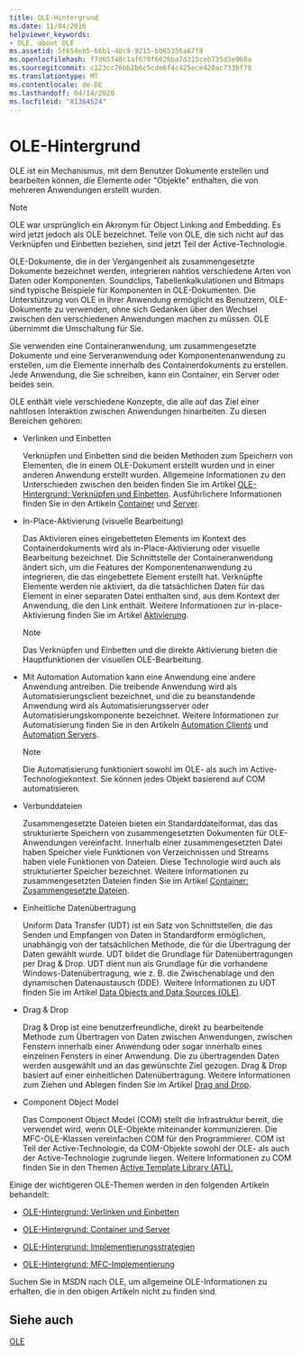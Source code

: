 ```yaml
---
title: OLE-Hintergrund
ms.date: 11/04/2016
helpviewer_keywords:
- OLE, about OLE
ms.assetid: 5f654eb5-66b1-40c9-9215-bb85356a67f8
ms.openlocfilehash: f7d65f48c1af678f6626ba7d315ceb735d3e960a
ms.sourcegitcommit: c123cc76bb2b6c5cde6f4c425ece420ac733bf70
ms.translationtype: MT
ms.contentlocale: de-DE
ms.lasthandoff: 04/14/2020
ms.locfileid: "81364524"
---
```

# <a name="ole-background"></a>OLE-Hintergrund

OLE ist ein Mechanismus, mit dem Benutzer Dokumente erstellen und bearbeiten können, die Elemente oder "Objekte" enthalten, die von mehreren Anwendungen erstellt wurden.

> [!NOTE]
> OLE war ursprünglich ein Akronym für Object Linking and Embedding. Es wird jetzt jedoch als OLE bezeichnet. Teile von OLE, die sich nicht auf das Verknüpfen und Einbetten beziehen, sind jetzt Teil der Active-Technologie.

OLE-Dokumente, die in der Vergangenheit als zusammengesetzte Dokumente bezeichnet werden, integrieren nahtlos verschiedene Arten von Daten oder Komponenten. Soundclips, Tabellenkalkulationen und Bitmaps sind typische Beispiele für Komponenten in OLE-Dokumenten. Die Unterstützung von OLE in Ihrer Anwendung ermöglicht es Benutzern, OLE-Dokumente zu verwenden, ohne sich Gedanken über den Wechsel zwischen den verschiedenen Anwendungen machen zu müssen. OLE übernimmt die Umschaltung für Sie.

Sie verwenden eine Containeranwendung, um zusammengesetzte Dokumente und eine Serveranwendung oder Komponentenanwendung zu erstellen, um die Elemente innerhalb des Containerdokuments zu erstellen. Jede Anwendung, die Sie schreiben, kann ein Container, ein Server oder beides sein.

OLE enthält viele verschiedene Konzepte, die alle auf das Ziel einer nahtlosen Interaktion zwischen Anwendungen hinarbeiten. Zu diesen Bereichen gehören:

- Verlinken und Einbetten

   Verknüpfen und Einbetten sind die beiden Methoden zum Speichern von Elementen, die in einem OLE-Dokument erstellt wurden und in einer anderen Anwendung erstellt wurden. Allgemeine Informationen zu den Unterschieden zwischen den beiden finden Sie im Artikel [OLE-Hintergrund: Verknüpfen und Einbetten](../mfc/ole-background-linking-and-embedding.md). Ausführlichere Informationen finden Sie in den Artikeln [Container](../mfc/containers.md) und [Server](../mfc/servers.md).

- In-Place-Aktivierung (visuelle Bearbeitung)

   Das Aktivieren eines eingebetteten Elements im Kontext des Containerdokuments wird als in-Place-Aktivierung oder visuelle Bearbeitung bezeichnet. Die Schnittstelle der Containeranwendung ändert sich, um die Features der Komponentenanwendung zu integrieren, die das eingebettete Element erstellt hat. Verknüpfte Elemente werden nie aktiviert, da die tatsächlichen Daten für das Element in einer separaten Datei enthalten sind, aus dem Kontext der Anwendung, die den Link enthält. Weitere Informationen zur in-place-Aktivierung finden Sie im Artikel [Aktivierung](../mfc/activation-cpp.md).

   > [!NOTE]
   > Das Verknüpfen und Einbetten und die direkte Aktivierung bieten die Hauptfunktionen der visuellen OLE-Bearbeitung.

- Mit Automation Automation kann eine Anwendung eine andere Anwendung antreiben. Die treibende Anwendung wird als Automatisierungsclient bezeichnet, und die zu beanstandende Anwendung wird als Automatisierungsserver oder Automatisierungskomponente bezeichnet. Weitere Informationen zur Automatisierung finden Sie in den Artikeln [Automation Clients](../mfc/automation-clients.md) und [Automation Servers](../mfc/automation-servers.md).

   > [!NOTE]
   > Die Automatisierung funktioniert sowohl im OLE- als auch im Active-Technologiekontext. Sie können jedes Objekt basierend auf COM automatisieren.

- Verbunddateien

   Zusammengesetzte Dateien bieten ein Standarddateiformat, das das strukturierte Speichern von zusammengesetzten Dokumenten für OLE-Anwendungen vereinfacht. Innerhalb einer zusammengesetzten Datei haben Speicher viele Funktionen von Verzeichnissen und Streams haben viele Funktionen von Dateien. Diese Technologie wird auch als strukturierter Speicher bezeichnet. Weitere Informationen zu zusammengesetzten Dateien finden Sie im Artikel [Container: Zusammengesetzte Dateien](../mfc/containers-compound-files.md).

- Einheitliche Datenübertragung

   Uniform Data Transfer (UDT) ist ein Satz von Schnittstellen, die das Senden und Empfangen von Daten in Standardform ermöglichen, unabhängig von der tatsächlichen Methode, die für die Übertragung der Daten gewählt wurde. UDT bildet die Grundlage für Datenübertragungen per Drag & Drop. UDT dient nun als Grundlage für die vorhandene Windows-Datenübertragung, wie z. B. die Zwischenablage und den dynamischen Datenaustausch (DDE). Weitere Informationen zu UDT finden Sie im Artikel [Data Objects and Data Sources (OLE)](../mfc/data-objects-and-data-sources-ole.md).

- Drag & Drop

   Drag & Drop ist eine benutzerfreundliche, direkt zu bearbeitende Methode zum Übertragen von Daten zwischen Anwendungen, zwischen Fenstern innerhalb einer Anwendung oder sogar innerhalb eines einzelnen Fensters in einer Anwendung. Die zu übertragenden Daten werden ausgewählt und an das gewünschte Ziel gezogen. Drag & Drop basiert auf einer einheitlichen Datenübertragung. Weitere Informationen zum Ziehen und Ablegen finden Sie im Artikel [Drag and Drop](../mfc/drag-and-drop-ole.md).

- Component Object Model

   Das Component Object Model (COM) stellt die Infrastruktur bereit, die verwendet wird, wenn OLE-Objekte miteinander kommunizieren. Die MFC-OLE-Klassen vereinfachen COM für den Programmierer. COM ist Teil der Active-Technologie, da COM-Objekte sowohl der OLE- als auch der Active-Technologie zugrunde liegen. Weitere Informationen zu COM finden Sie in den Themen [Active Template Library (ATL).](../atl/active-template-library-atl-concepts.md)

Einige der wichtigeren OLE-Themen werden in den folgenden Artikeln behandelt:

- [OLE-Hintergrund: Verlinken und Einbetten](../mfc/ole-background-linking-and-embedding.md)

- [OLE-Hintergrund: Container und Server](../mfc/ole-background-containers-and-servers.md)

- [OLE-Hintergrund: Implementierungsstrategien](../mfc/ole-background-implementation-strategies.md)

- [OLE-Hintergrund: MFC-Implementierung](../mfc/ole-background-mfc-implementation.md)

Suchen Sie in MSDN nach OLE, um allgemeine OLE-Informationen zu erhalten, die in den obigen Artikeln nicht zu finden sind.

## <a name="see-also"></a>Siehe auch

[OLE](../mfc/ole-in-mfc.md)
